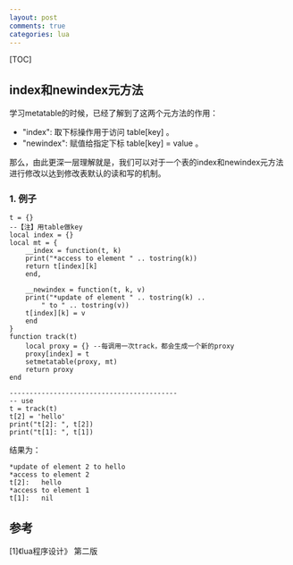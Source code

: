 ```yaml
---
layout: post
comments: true
categories: lua
---
```

[TOC]

## index和newindex元方法

学习metatable的时候，已经了解到了这两个元方法的作用：

* "index": 取下标操作用于访问 table[key] 。
* "newindex": 赋值给指定下标 table[key] = value 。

那么，由此更深一层理解就是，我们可以对于一个表的index和newindex元方法进行修改以达到修改表默认的读和写的机制。





### 1. 例子

	t = {}
	--【注】用table做key
	local index = {} 
	local mt = {
		__index = function(t, k)
		print("*access to element " .. tostring(k))
		return t[index][k]
		end,
		
		__newindex = function(t, k, v)
		print("*update of element " .. tostring(k) ..
			" to " .. tostring(v))
		t[index][k] = v
		end
	}	
	function track(t)
		local proxy = {} --每调用一次track，都会生成一个新的proxy
		proxy[index] = t
		setmetatable(proxy, mt)
		return proxy
	end

	------------------------------------------
	-- use
	t = track(t)
	t[2] = 'hello'
	print("t[2]: ", t[2])
	print("t[1]: ", t[1])

结果为：

    *update of element 2 to hello
	*access to element 2
	t[2]: 	hello
	*access to element 1
	t[1]: 	nil


## 参考

[1]《lua程序设计》 第二版

